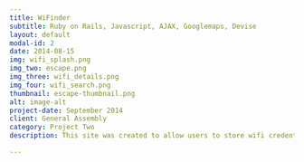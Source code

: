 ```yaml
---
title: WiFinder
subtitle: Ruby on Rails, Javascript, AJAX, Googlemaps, Devise
layout: default
modal-id: 2
date: 2014-08-15
img: wifi_splash.png 
img_two: escape.png
img_three: wifi_details.png
img_four: wifi_search.png
thumbnail: escape-thumbnail.png
alt: image-alt
project-date: September 2014
client: General Assembly
category: Project Two
description: This site was created to allow users to store wifi credentials online, should they return to a location with a different device. It also allows for sharing of said data with friends aswell as finding networks that are close to you via Googlemaps.

---
```

